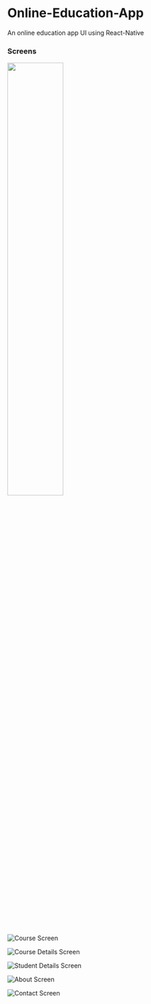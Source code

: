 # Online-Education-App
An online education app UI using React-Native

### Screens

<img src="https://user-images.githubusercontent.com/87860114/170026232-207156bd-08e5-4a66-997e-ebacfac42d12.png" width=50% height=50%>

![Course Screen](https://user-images.githubusercontent.com/87860114/170026881-46d71dda-8283-45c1-865e-5fc84bfd29f1.png)

![Course Details Screen](https://user-images.githubusercontent.com/87860114/170026906-ecfedbd1-55b1-43b7-a15e-6508192bcb94.png)

![Student Details Screen](https://user-images.githubusercontent.com/87860114/170026922-e0bc9be4-aa96-4f0b-a0af-34fc2f54856f.png)

![About Screen](https://user-images.githubusercontent.com/87860114/170026940-d4089495-bbc6-4bab-855d-e26e1b599e70.png)

![Contact Screen](https://user-images.githubusercontent.com/87860114/170027058-dc792a67-e795-4ee3-a092-a53f9c465a9e.png)
